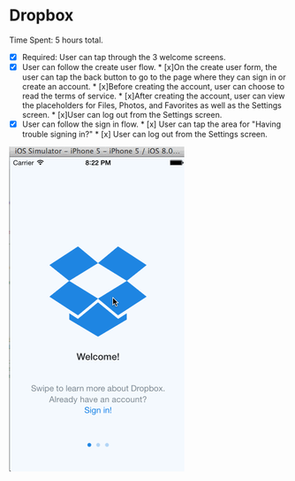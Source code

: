 Dropbox
=======

Time Spent: 5 hours total.

* [x] Required: User can tap through the 3 welcome screens.
* [x] User can follow the create user flow.
      * [x]On the create user form, the user can tap the back button to go to the page where they can sign in or create an account.
      * [x]Before creating the account, user can choose to read the terms of service.
      * [x]After creating the account, user can view the placeholders for Files, Photos, and Favorites as well as the Settings screen.
      * [x]User can log out from the Settings screen.
* [x] User can follow the sign in flow.
      * [x] User can tap the area for "Having trouble signing in?"
      * [x] User can log out from the Settings screen.
      
![WalkThrough](DropboxApp.gif)
